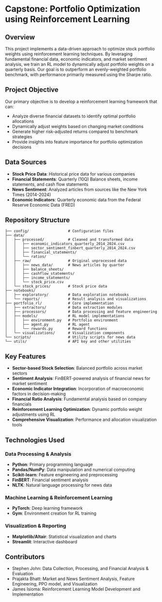 # Capstone: Portfolio Optimization using Reinforcement Learning

## Overview
This project implements a data-driven approach to optimize stock portfolio weights using reinforcement learning techniques. By leveraging fundamental financial data, economic indicators, and market sentiment analysis, we train an RL model to dynamically adjust portfolio weights on a quarterly basis. Our goal is to outperform an evenly-weighted portfolio benchmark, with performance primarily measured using the Sharpe ratio.

## Project Objective
Our primary objective is to develop a reinforcement learning framework that can:
- Analyze diverse financial datasets to identify optimal portfolio allocations
- Dynamically adjust weights based on changing market conditions
- Generate higher risk-adjusted returns compared to benchmark strategies
- Provide insights into feature importance for portfolio optimization decisions

## Data Sources

- **Stock Price Data**: Historical price data for various companies
- **Financial Statements**: Quarterly (10Q) Balance sheets, income statements, and cash flow statements
- **News Sentiment**: Analyzed articles from sources like the New York Times (2014-2024)
- **Economic Indicators**: Quarterly economic data from the Federal Reserve Economic Data (FRED)

## Repository Structure

```
├── config/                  # Configuration files
├── data/
│   ├── processed/           # Cleaned and transformed data
│   │   ├── economic_indicators_quarterly_2014_2024.csv
│   │   ├── sector_sentiment_finbert_quarterly_2014_2024.csv
│   │   ├── financial_statements/
│   │   └── ratios/
│   ├── raw/                 # Original unprocessed data
│   │   ├── news_data/       # News articles by quarter
│   │   ├── balance_sheets/
│   │   ├── cashflow_statements/
│   │   ├── income_statements/
│   │   └── stock_price.csv
│   └── stock_prices/        # Stock price data
├── notebooks/
│   ├── exploratory/         # Data exploration notebooks
│   └── reports/             # Result analysis and visualizations
├── portfolio_rl/            # Core implementation
│   ├── extractors/          # Data extraction modules
│   ├── processors/          # Data processing and feature engineering
│   ├── models/              # RL model implementations
│   │   ├── environment.py   # Portfolio environment
│   │   ├── agent.py         # RL agent
│   │   └── rewards.py       # Reward functions
│   └── visualizations/      # Visualization components
└── scripts/                 # Utility scripts for news data
└── utils/                   # API key and other utilities
```

## Key Features

- **Sector-based Stock Selection**: Balanced portfolio across market sectors
- **Sentiment Analysis**: FinBERT-powered analysis of financial news for market sentiment
- **Economic Indicator Integration**: Incorporation of macroeconomic factors in decision-making
- **Financial Ratio Analysis**: Fundamental analysis based on company financials
- **Reinforcement Learning Optimization**: Dynamic portfolio weight adjustments using RL
- **Comprehensive Visualization**: Performance and allocation visualization tools

## Technologies Used

### Data Processing & Analysis
- **Python**: Primary programming language
- **Pandas/NumPy**: Data manipulation and numerical computing
- **Scikit-learn**: Feature engineering and preprocessing
- **FinBERT**: Financial sentiment analysis
- **NLTK**: Natural language processing for news data

### Machine Learning & Reinforcement Learning
- **PyTorch**: Deep learning framework
- **Gym**: Environment creation for RL training

### Visualization & Reporting
- **Matplotlib/Altair**: Statistical visualization and charts
- **Streamlit**: Interactive dashboard

## Contributors
- Stephen John: Data Collection, Processing, and Financial Analysis & Evaluation
- Prajakta Bhatt: Market and News Sentiment Analysis, Feature Engineering, PPO model, and Visualization
- James Isioma: Reinforcement Learning Model Development and Implementation